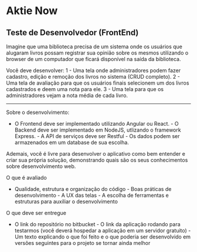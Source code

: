# Aktie Now
## Teste de Desenvolvedor (FrontEnd)

Imagine que uma biblioteca precisa de um sistema onde os usuários que alugaram livros possam registrar sua opinião sobre os mesmos utilizando o browser de um computador que ficará disponível na saída da biblioteca. 
 
Você deve desenvolver: 1 - Uma tela onde administradores podem fazer cadastro, edição e remoção dos livros no sistema (CRUD completo). 2 - Uma tela de avaliação para que os usuários finais selecionem um dos livros cadastrados e deem uma nota para ele. 3 - Uma tela para que os administradores vejam a nota média de cada livro. 
 
------------------------------------------------------------------------------------------------------------ 
 
Sobre o desenvolvimento: 
 
- O Frontend deve ser implementado utilizando Angular ou React. - O Backend deve ser implementado em NodeJS, utlizando o framework Express. - A API de serviços deve ser Restful - Os dados podem ser armazenados em um database de sua escolha. 
 
Ademais, você é livre para desenvolver o aplicativo como bem entender e criar sua própria solução, demonstrando quais são os seus conhecimentos sobre desenvolvimento web. 
 
O que é avaliado 
 
- Qualidade, estrutura e organização do código - Boas práticas de desenvolvimento - A UX das telas - A escolha de ferramentas e estruturas para auxiliar o desenvolvimento  
 
O que deve ser entregue 
 
- O link do repositório no bitbucket - O link da aplicação rodando para testarmos (você deverá hospedar a aplicação em um servidor gratuito) - Um texto explicando o que foi feito e o que poderia ser desenvolvido em versões seguintes para o projeto se tornar ainda melhor 
